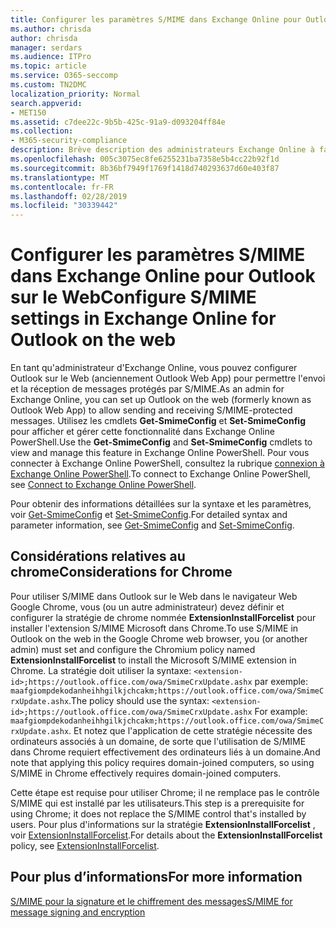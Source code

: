 ```yaml
---
title: Configurer les paramètres S/MIME dans Exchange Online pour Outlook sur le Web
ms.author: chrisda
author: chrisda
manager: serdars
ms.audience: ITPro
ms.topic: article
ms.service: O365-seccomp
ms.custom: TN2DMC
localization_priority: Normal
search.appverid:
- MET150
ms.assetid: c7dee22c-9b5b-425c-91a9-d093204ff84e
ms.collection:
- M365-security-compliance
description: Brève description des administrateurs Exchange Online à faire pour afficher et configurer les paramètres S/MIME dans Outlook sur le Web dans Exchange Online.
ms.openlocfilehash: 005c3075ec8fe6255231ba7358e5b4cc22b92f1d
ms.sourcegitcommit: 8b36bf7949f1769f1418d740293637d60e403f87
ms.translationtype: MT
ms.contentlocale: fr-FR
ms.lasthandoff: 02/28/2019
ms.locfileid: "30339442"
---
```

# <a name="configure-smime-settings-in-exchange-online-for-outlook-on-the-web"></a><span data-ttu-id="50c19-103">Configurer les paramètres S/MIME dans Exchange Online pour Outlook sur le Web</span><span class="sxs-lookup"><span data-stu-id="50c19-103">Configure S/MIME settings in Exchange Online for Outlook on the web</span></span>

<span data-ttu-id="50c19-104">En tant qu'administrateur d'Exchange Online, vous pouvez configurer Outlook sur le Web (anciennement Outlook Web App) pour permettre l'envoi et la réception de messages protégés par S/MIME.</span><span class="sxs-lookup"><span data-stu-id="50c19-104">As an admin for Exchange Online, you can set up Outlook on the web (formerly known as Outlook Web App) to allow sending and receiving S/MIME-protected messages.</span></span> <span data-ttu-id="50c19-105">Utilisez les cmdlets **Get-SmimeConfig** et **Set-SmimeConfig** pour afficher et gérer cette fonctionnalité dans Exchange Online PowerShell.</span><span class="sxs-lookup"><span data-stu-id="50c19-105">Use the **Get-SmimeConfig** and **Set-SmimeConfig** cmdlets to view and manage this feature in Exchange Online PowerShell.</span></span> <span data-ttu-id="50c19-106">Pour vous connecter à Exchange Online PowerShell, consultez la rubrique [connexion à Exchange Online PowerShell](https://go.microsoft.com/fwlink/p/?linkid=396554).</span><span class="sxs-lookup"><span data-stu-id="50c19-106">To connect to Exchange Online PowerShell, see [Connect to Exchange Online PowerShell](https://go.microsoft.com/fwlink/p/?linkid=396554).</span></span>

<span data-ttu-id="50c19-107">Pour obtenir des informations détaillées sur la syntaxe et les paramètres, voir [Get-SmimeConfig](http://technet.microsoft.com/library/4b29fa89-0840-4fe9-8885-019fcef2e02b.aspx) et [Set-SmimeConfig](http://technet.microsoft.com/library/de357ce0-8143-4c36-8032-026292fc63f0.aspx).</span><span class="sxs-lookup"><span data-stu-id="50c19-107">For detailed syntax and parameter information, see [Get-SmimeConfig](http://technet.microsoft.com/library/4b29fa89-0840-4fe9-8885-019fcef2e02b.aspx) and [Set-SmimeConfig](http://technet.microsoft.com/library/de357ce0-8143-4c36-8032-026292fc63f0.aspx).</span></span>

## <a name="considerations-for-chrome"></a><span data-ttu-id="50c19-108">Considérations relatives au chrome</span><span class="sxs-lookup"><span data-stu-id="50c19-108">Considerations for Chrome</span></span>

<span data-ttu-id="50c19-109">Pour utiliser S/MIME dans Outlook sur le Web dans le navigateur Web Google Chrome, vous (ou un autre administrateur) devez définir et configurer la stratégie de chrome nommée **ExtensionInstallForcelist** pour installer l'extension S/MIME Microsoft dans Chrome.</span><span class="sxs-lookup"><span data-stu-id="50c19-109">To use S/MIME in Outlook on the web in the Google Chrome web browser, you (or another admin) must set and configure the Chromium policy named **ExtensionInstallForcelist** to install the Microsoft S/MIME extension in Chrome.</span></span> <span data-ttu-id="50c19-110">La stratégie doit utiliser la syntaxe: `<extension-id>;https://outlook.office.com/owa/SmimeCrxUpdate.ashx` par exemple: `maafgiompdekodanheihhgilkjchcakm;https://outlook.office.com/owa/SmimeCrxUpdate.ashx`.</span><span class="sxs-lookup"><span data-stu-id="50c19-110">The policy should use the syntax: `<extension-id>;https://outlook.office.com/owa/SmimeCrxUpdate.ashx` For example: `maafgiompdekodanheihhgilkjchcakm;https://outlook.office.com/owa/SmimeCrxUpdate.ashx`.</span></span> <span data-ttu-id="50c19-111">Et notez que l'application de cette stratégie nécessite des ordinateurs associés à un domaine, de sorte que l'utilisation de S/MIME dans Chrome requiert effectivement des ordinateurs liés à un domaine.</span><span class="sxs-lookup"><span data-stu-id="50c19-111">And note that applying this policy requires domain-joined computers, so using S/MIME in Chrome effectively requires domain-joined computers.</span></span>

<span data-ttu-id="50c19-112">Cette étape est requise pour utiliser Chrome; il ne remplace pas le contrôle S/MIME qui est installé par les utilisateurs.</span><span class="sxs-lookup"><span data-stu-id="50c19-112">This step is a prerequisite for using Chrome; it does not replace the S/MIME control that's installed by users.</span></span> <span data-ttu-id="50c19-113">Pour plus d'informations sur la stratégie **ExtensionInstallForcelist** , voir [ExtensionInstallForcelist](http://dev.chromium.org/administrators/policy-list-3#ExtensionInstallForcelist).</span><span class="sxs-lookup"><span data-stu-id="50c19-113">For details about the **ExtensionInstallForcelist** policy, see [ExtensionInstallForcelist](http://dev.chromium.org/administrators/policy-list-3#ExtensionInstallForcelist).</span></span>

## <a name="for-more-information"></a><span data-ttu-id="50c19-114">Pour plus d’informations</span><span class="sxs-lookup"><span data-stu-id="50c19-114">For more information</span></span>

[<span data-ttu-id="50c19-115">S/MIME pour la signature et le chiffrement des messages</span><span class="sxs-lookup"><span data-stu-id="50c19-115">S/MIME for message signing and encryption</span></span>](s-mime-for-message-signing-and-encryption.md)
